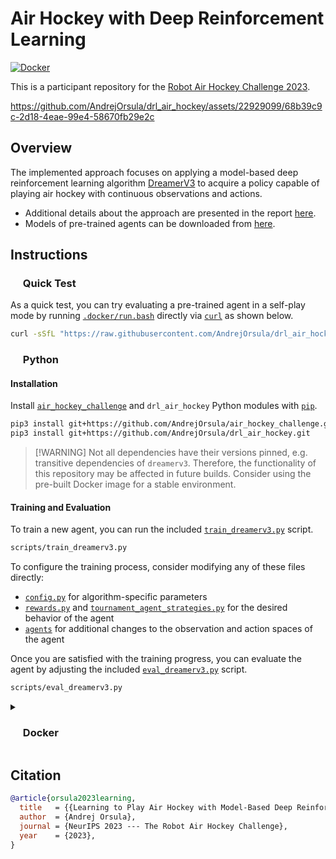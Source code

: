 # Air Hockey with Deep Reinforcement Learning

<p align="left">
  <a href="https://github.com/AndrejOrsula/drl_air_hockey/actions/workflows/docker.yml"> <img alt="Docker" src="https://github.com/AndrejOrsula/drl_air_hockey/actions/workflows/docker.yml/badge.svg"></a>
</p>

This is a participant repository for the [Robot Air Hockey Challenge 2023](https://air-hockey-challenge.robot-learning.net).

https://github.com/AndrejOrsula/drl_air_hockey/assets/22929099/68b39c9c-2d18-4eae-99e4-58670fb29e2c

## Overview

The implemented approach focuses on applying a model-based deep reinforcement learning algorithm [DreamerV3](https://danijar.com/project/dreamerv3) to acquire a policy capable of playing air hockey with continuous observations and actions.

- Additional details about the approach are presented in the report [here](https://www.ias.informatik.tu-darmstadt.de/uploads/Team/PuzeLiu/AirHockeyChallenge_SpaceR.pdf).
- Models of pre-trained agents can be downloaded from [here](https://drive.google.com/drive/folders/1bfj0VCm7wbGKBh5i_-Oso3XCcJbNZ_8E).

## Instructions

### <img src="https://www.svgrepo.com/show/269868/lab.svg" width="16" height="16"> Quick Test

As a quick test, you can try evaluating a pre-trained agent in a self-play mode by running [`.docker/run.bash`](.docker/run.bash) directly via [`curl`](https://curl.se) as shown below.

```bash
curl -sSfL "https://raw.githubusercontent.com/AndrejOrsula/drl_air_hockey/main/.docker/run.bash" | DOCKER_RUN_OPTS="--rm" bash -s -- drl_air_hockey/scripts/eval_dreamerv3.py -r
```

### <img src="https://www.svgrepo.com/show/354238/python.svg" width="16" height="16"> Python

#### Installation

Install [`air_hockey_challenge`](https://github.com/AndrejOrsula/air_hockey_challenge) and `drl_air_hockey` Python modules with [`pip`](https://pypi.org/project/pip).

```bash
pip3 install git+https://github.com/AndrejOrsula/air_hockey_challenge.git
pip3 install git+https://github.com/AndrejOrsula/drl_air_hockey.git
```

> \[!WARNING\]
> Not all dependencies have their versions pinned, e.g. transitive dependencies of `dreamerv3`. Therefore, the functionality of this repository may be affected in future builds. Consider using the pre-built Docker image for a stable environment.

#### Training and Evaluation

To train a new agent, you can run the included [`train_dreamerv3.py`](scripts/train_dreamerv3.py) script.

```bash
scripts/train_dreamerv3.py
```

To configure the training process, consider modifying any of these files directly:

- [`config.py`](drl_air_hockey/utils/config.py) for algorithm-specific parameters
- [`rewards.py`](drl_air_hockey/utils/rewards.py) and [`tournament_agent_strategies.py`](drl_air_hockey/utils/tournament_agent_strategies.py) for the desired behavior of the agent
- [`agents`](drl_air_hockey/agents/) for additional changes to the observation and action spaces of the agent

Once you are satisfied with the training progress, you can evaluate the agent by adjusting the included [`eval_dreamerv3.py`](scripts/eval_dreamerv3.py) script.

```bash
scripts/eval_dreamerv3.py
```

<details>
<summary><h3><a href="#-docker"><img src="https://www.svgrepo.com/show/448221/docker.svg" width="16" height="16"></a> Docker</h3></summary>

> To install [Docker](https://docs.docker.com/get-docker) on your system, you can run [`.docker/host/install_docker.bash`](.docker/host/install_docker.bash) to configure Docker with NVIDIA GPU support.
>
> ```bash
> .docker/host/install_docker.bash
> ```

#### Build Image

To build a new Docker image from [`Dockerfile`](Dockerfile), you can run [`.docker/build.bash`](.docker/build.bash) as shown below. Note that only the pre-built Docker image already contains [models of pre-trained agents](https://drive.google.com/drive/folders/1bfj0VCm7wbGKBh5i_-Oso3XCcJbNZ_8E).

```bash
.docker/build.bash ${TAG:-latest} ${BUILD_ARGS}
```

#### Run Container

To run the Docker container, you can use [`.docker/run.bash`](.docker/run.bash) as shown below.

```bash
.docker/run.bash ${TAG:-latest} ${CMD:-bash}
```

#### Run Dev Container

To run the Docker container in a development mode (source code mounted as a volume), you can use [`.docker/dev.bash`](.docker/dev.bash) as shown below.

```bash
.docker/dev.bash ${TAG:-latest} ${CMD:-bash}
```

As an alternative, VS Code users familiar with [Dev Containers](https://code.visualstudio.com/docs/devcontainers/containers) can modify the included [`.devcontainer/devcontainer.json`](.devcontainer/devcontainer.json) to their needs. For convenience, [`.devcontainer/open.bash`](.devcontainer/open.bash) script is available to open this repository as a Dev Container in VS Code.

```bash
.devcontainer/open.bash
```

#### Join Container

To join a running Docker container from another terminal, you can use [`.docker/join.bash`](.docker/join.bash) as shown below.

```bash
.docker/join.bash ${CMD:-bash}
```

</details>

## Citation

```bibtex
@article{orsula2023learning,
  title   = {{Learning to Play Air Hockey with Model-Based Deep Reinforcement Learning}},
  author  = {Andrej Orsula},
  journal = {NeurIPS 2023 --- The Robot Air Hockey Challenge},
  year    = {2023},
}
```
